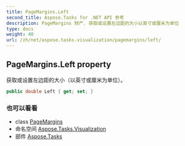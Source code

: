```yaml
---
title: PageMargins.Left
second_title: Aspose.Tasks for .NET API 参考
description: PageMargins 财产. 获取或设置左边距的大小以英寸或厘米为单位
type: docs
weight: 40
url: /zh/net/aspose.tasks.visualization/pagemargins/left/
---
```

## PageMargins.Left property

获取或设置左边距的大小（以英寸或厘米为单位）。

```csharp
public double Left { get; set; }
```

### 也可以看看

* class [PageMargins](../)
* 命名空间 [Aspose.Tasks.Visualization](../../pagemargins/)
* 部件 [Aspose.Tasks](../../../)


